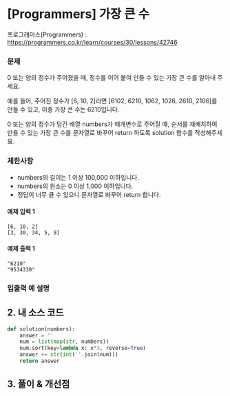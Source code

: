 # [Programmers] 가장 큰 수

프로그래머스(Programmers) :  https://programmers.co.kr/learn/courses/30/lessons/42746

### 문제

0 또는 양의 정수가 주어졌을 때, 정수를 이어 붙여 만들 수 있는 가장 큰 수를 알아내 주세요.

예를 들어, 주어진 정수가 [6, 10, 2]라면 [6102, 6210, 1062, 1026, 2610, 2106]를 만들 수 있고, 이중 가장 큰 수는 6210입니다.

0 또는 양의 정수가 담긴 배열 numbers가 매개변수로 주어질 때, 순서를 재배치하여 만들 수 있는 가장 큰 수를 문자열로 바꾸어 return 하도록 solution 함수를 작성해주세요.

### 제한사항

- numbers의 길이는 1 이상 100,000 이하입니다.
- numbers의 원소는 0 이상 1,000 이하입니다.
- 정답이 너무 클 수 있으니 문자열로 바꾸어 return 합니다.

#### 예제 입력 1

```  
[6, 10, 2]
[3, 30, 34, 5, 9]
```  

#### 예제 출력 1

```  
"6210"
"9534330"
```  

### 입출력 예 설명



## 2. 내 소스 코드

```python  
def solution(numbers):
    answer = ''
    num = list(map(str, numbers))
    num.sort(key=lambda x: x*3, reverse=True)
    answer += str(int(''.join(num)))
    return answer
```  



## 3. 풀이 & 개선점